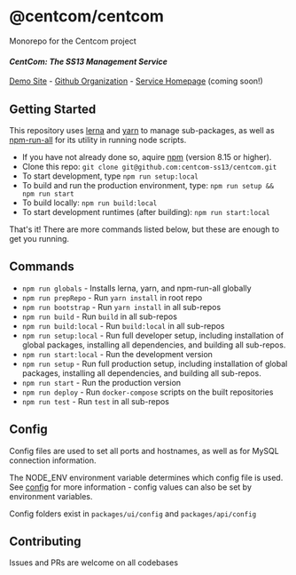 # @centcom/centcom

Monorepo for the Centcom project
#### *CentCom: The SS13 Management Service*

[Demo Site](http://centcom.ddmers.com) - [Github Organization](https://github.com/centcom-ss13) - [Service Homepage](https://centcom.services) (coming soon!)

## Getting Started

This repository uses [lerna](https://github.com/lerna/lerna) and [yarn](https://github.com/yarnpkg/yarn) to manage sub-packages, as well as [npm-run-all](https://github.com/mysticatea/npm-run-all) for its utility in running node scripts.

 - If you have not already done so, aquire [npm](https://www.npmjs.com/) (version 8.15 or higher).
 - Clone this repo: `git clone git@github.com:centcom-ss13/centcom.git`
 - To start development, type `npm run setup:local`
 - To build and run the production environment, type: `npm run setup && npm run start`
 - To build locally: `npm run build:local`
 - To start development runtimes (after building): `npm run start:local`
 
That's it!  There are more commands listed below, but these are enough to get you running.

## Commands
 - `npm run globals` - Installs lerna, yarn, and npm-run-all globally
 - `npm run prepRepo` - Run `yarn install` in root repo
 - `npm run bootstrap` - Run `yarn install` in all sub-repos
 - `npm run build` - Run `build` in all sub-repos
 - `npm run build:local` - Run `build:local` in all sub-repos
 - `npm run setup:local` - Run full developer setup, including installation of global packages, installing all dependencies, and building all sub-repos.
 - `npm run start:local` - Run the development version
 - `npm run setup` - Run full production setup, including installation of global packages, installing all dependencies, and building all sub-repos.
 - `npm run start` - Run the production version
 - `npm run deploy` - Run `docker-compose` scripts on the built repositories
 - `npm run test` - Run `test` in all sub-repos

## Config
Config files are used to set all ports and hostnames, as well as for MySQL connection information.

The NODE_ENV environment variable determines which config file is used.  See [config](https://www.npmjs.com/package/config) for more information - config values can also be set by environment variables.

Config folders exist in `packages/ui/config` and `packages/api/config`
 
## Contributing

Issues and PRs are welcome on all codebases